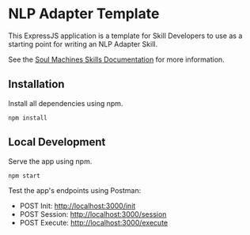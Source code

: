 # NLP Adapter Template

This ExpressJS application is a template for Skill Developers to use as a starting point for writing an NLP Adapter Skill.

See the [Soul Machines Skills Documentation](https://docs.soulmachines.com/skills-api) for more information.

## Installation

Install all dependencies using npm.

```
npm install
```

## Local Development

Serve the app using npm.

```
npm start
```

Test the app's endpoints using Postman:

- POST Init: [http://localhost:3000/init]()
- POST Session: [http://localhost:3000/session]()
- POST Execute: [http://localhost:3000/execute]()
